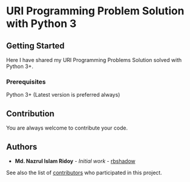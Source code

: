 # URI Programming Problem Solution with Python 3

## Getting Started

Here I have shared my URI Programming Problems Solution solved with Python 3+.

### Prerequisites

Python 3+ (Latest version is preferred always)
## Contribution

You are always welcome to contribute your code.

## Authors

* **Md. Nazrul Islam Ridoy** - *Initial work* - [rbshadow](https://github.com/rbshadow)

See also the list of [contributors](https://github.com/rbshadow/Python_URI/graphs/contributors) who participated in this project.



